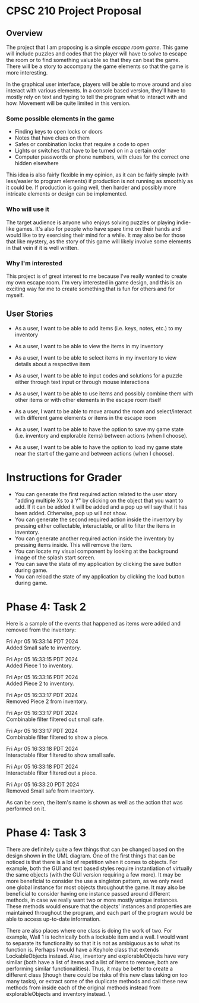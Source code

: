 # CPSC 210 Project Proposal

## Overview

The project that I am proposing is a simple *escape room game*.
This game will include puzzles and codes that the player will
have to solve to escape the room or to find something valuable
so that they can beat the game. There will be 
a story to accompany the game elements so that the game is more 
interesting.

In the graphical user interface, players will be able to move
around and also interact with various elements. In a console based
version, they'll have to mostly rely on text and typing to
tell the program what to interact with and how. Movement will
be quite limited in this version.

### Some possible elements in the game

- Finding keys to open locks or doors
- Notes that have clues on them
- Safes or combination locks that require a code to open
- Lights or switches that have to be turned on in a certain order
- Computer passwords or phone numbers, with clues for the correct one hidden elsewhere

This idea is also fairly flexible in my opinion, as it can be 
fairly simple (with less/easier to program elements) if production
is not running as smoothly as it could be. If production is 
going well, then harder and possibly more intricate elements
or design can be implemented.

### Who will use it

The target audience is anyone who enjoys solving puzzles or playing indie-like
games. It's also for people who have spare time on their hands and would like
to try exercising their mind for a while. It may also be for those that like
mystery, as the story of this game will likely involve some elements in that vein 
if it is well written.

### Why I'm interested

This project is of great interest to me because I've really
wanted to create my own escape room. I'm very interested in game
design, and this is an exciting way for me to create something
that is fun for others and for myself. 

## User Stories

- As a user, I want to be able to add items (i.e. keys, notes, etc.) to my inventory
- As a user, I want to be able to view the items in my inventory 
- As a user, I want to be able to select items in my inventory 
to view details about a respective item
- As a user, I want to be able to input codes and solutions for a puzzle 
either through text input or through mouse interactions
- As a user, I want to be able to use items and possibly combine them with 
other items or with other elements in the escape room itself
- As a user, I want to be able to move around the room 
and select/interact with different game elements or items in the escape room

- As a user, I want to be able to have the option to save my game state 
(i.e. inventory and explorable items) between actions (when I choose).
- As a user, I want to be able to have the option to load my game state near 
the start of the game and between actions (when I choose).
# Instructions for Grader

- You can generate the first required action related to the user story "adding multiple Xs to a Y" by
clicking on the object that you want to add. If it can be added it will be added and a pop up will say
that it has been added. Otherwise, pop up will not show.
- You can generate the second required action inside the inventory by pressing
either collectable, interactable, or all to filter the items in inventory.
- You can generate another required action inside the inventory by pressing
items inside. This will remove the item. 
- You can locate my visual component by looking at the background image of the
splash start screen.
- You can save the state of my application by clicking the save button during game.
- You can reload the state of my application by clicking the load button during game.

# Phase 4: Task 2
Here is a sample of the events that happened as items were added and removed
from the inventory:

Fri Apr 05 16:33:14 PDT 2024 \
Added Small safe to inventory.

Fri Apr 05 16:33:15 PDT 2024 \
Added Piece 1 to inventory.

Fri Apr 05 16:33:16 PDT 2024 \
Added Piece 2 to inventory.

Fri Apr 05 16:33:17 PDT 2024 \
Removed Piece 2 from inventory.

Fri Apr 05 16:33:17 PDT 2024 \
Combinable filter filtered out small safe.

Fri Apr 05 16:33:17 PDT 2024 \
Combinable filter filtered to show a piece.

Fri Apr 05 16:33:18 PDT 2024 \
Interactable filter filtered to show small safe.

Fri Apr 05 16:33:18 PDT 2024 \
Interactable filter filtered out a piece.

Fri Apr 05 16:33:20 PDT 2024 \
Removed Small safe from inventory.

As can be seen, the item's name is shown as well as the 
action that was performed on it. 

# Phase 4: Task 3

There are definitely quite a few things that can be changed based on the design
shown in the UML diagram. One of the first things that can be noticed is that there is a lot of repetition 
when it comes to objects. For example, both the GUI and text based styles require instantiation
of virtually the same objects \(with the GUI version requiring a few more\). It may 
be more beneficial to consider the use a singleton pattern, as we only need one global instance 
for most objects throughout the game. It may also be beneficial to consider having one instance 
passed around different methods, in case we really want two or more mostly
unique instances. These methods would ensure that the objects' instances and properties are maintained throughout the program, and each part of the program
would be able to access up-to-date information.  

There are also places where one class is doing the work of two. For example,
Wall 1 is technically both a lockable item and a wall. I would want to separate its functionality
so that it is not as ambiguous as to what its function is. Perhaps I would have a Keyhole class
that extends LockableObjects instead. Also, inventory and explorableObjects have 
very similar \(both have a list of items and a list of items to remove, both are performing similar
functionalities\). Thus, it may be better to create a different class \(though there could be risks of this 
new class taking on too many tasks\), or extract some of the duplicate methods and call these new 
methods from inside each of the original methods instead from explorableObjects and inventory instead.
\